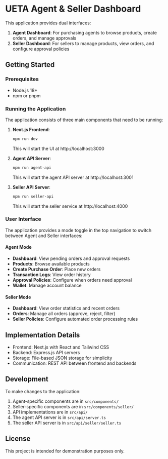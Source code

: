 # UETA Agent & Seller Dashboard

This application provides dual interfaces:
1. **Agent Dashboard**: For purchasing agents to browse products, create orders, and manage approvals
2. **Seller Dashboard**: For sellers to manage products, view orders, and configure approval policies

## Getting Started

### Prerequisites

- Node.js 18+ 
- npm or pnpm

### Running the Application

The application consists of three main components that need to be running:

1. **Next.js Frontend**:
   ```bash
   npm run dev
   ```
   This will start the UI at http://localhost:3000

2. **Agent API Server**:
   ```bash
   npm run agent-api
   ```
   This will start the agent API server at http://localhost:3001

3. **Seller API Server**:
   ```bash
   npm run seller-api
   ```
   This will start the seller service at http://localhost:4000

### User Interface

The application provides a mode toggle in the top navigation to switch between Agent and Seller interfaces:

#### Agent Mode
- **Dashboard**: View pending orders and approval requests
- **Products**: Browse available products
- **Create Purchase Order**: Place new orders
- **Transaction Logs**: View order history
- **Approval Policies**: Configure when orders need approval
- **Wallet**: Manage account balance

#### Seller Mode
- **Dashboard**: View order statistics and recent orders
- **Orders**: Manage all orders (approve, reject, filter)
- **Seller Policies**: Configure automated order processing rules

## Implementation Details

- Frontend: Next.js with React and Tailwind CSS
- Backend: Express.js API servers 
- Storage: File-based JSON storage for simplicity
- Communication: REST API between frontend and backends

## Development

To make changes to the application:

1. Agent-specific components are in `src/components/`
2. Seller-specific components are in `src/components/seller/`
3. API implementations are in `src/api/`
4. The agent API server is in `src/api/server.ts`
5. The seller API server is in `src/api/seller/seller.ts`

## License

This project is intended for demonstration purposes only.
